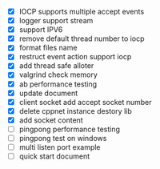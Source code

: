 - [x] IOCP supports multiple accept events
- [x] logger support stream 
- [x] support IPV6 
- [x] remove default thread number to iocp
- [x] format files name
- [x] restruct event action support iocp
- [x] add thread safe alloter
- [x] valgrind check memory 
- [x] ab performance testing
- [x] update document
- [x] client socket add accept socket number
- [x] delete cppnet instance destory lib
- [x] add socket content
- [ ] pingpong performance testing
- [ ] pingpong test on windows
- [ ] multi listen port example
- [ ] quick start document